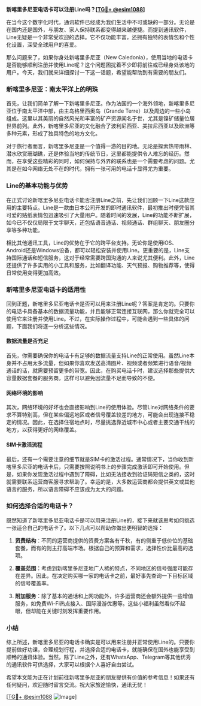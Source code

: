 **新喀里多尼亚电话卡可以注册Line吗？[[TG💪+ @esim1088](https://t.me/s/esim1088)]**

在当今这个数字化时代，通讯软件已经成为我们生活中不可或缺的一部分。无论是在国内还是国外，与朋友、家人保持联系都变得越来越便捷。而提到通讯软件，Line无疑是一个非常受欢迎的选择。它不仅功能丰富，还拥有独特的表情包和个性化设置，深受全球用户的喜爱。

那么问题来了，如果你身处新喀里多尼亚（New Caledonia），使用当地的电话卡是否能够顺利注册并使用Line呢？这个问题困扰着不少即将前往或已经身处该地的用户。今天，我们就来详细探讨一下这一话题，希望能帮助到有需要的朋友们。

### 新喀里多尼亚：南太平洋上的明珠

首先，让我们简单了解一下新喀里多尼亚。作为法国的一个海外领地，新喀里多尼亚位于南太平洋中部，由主岛格里西奥岛（Grande Terre）以及周边的一些小岛组成。这里以其美丽的自然风光和丰富的矿产资源闻名于世，尤其是镍矿储量位居世界前列。此外，新喀里多尼亚的文化融合了波利尼西亚、美拉尼西亚以及欧洲等多种元素，形成了独具特色的地方文化。

对于旅行者而言，新喀里多尼亚是一个值得一游的目的地。无论是探索热带雨林、潜水欣赏珊瑚礁，还是体验当地的传统节日，这里都能提供令人难忘的经历。然而，在享受这些精彩的同时，如何保持与外界的联系也是一个需要考虑的问题。尤其是在如今网络无处不在的时代，拥有一张可用的电话卡显得尤为重要。

### Line的基本功能与优势

在正式讨论新喀里多尼亚电话卡能否注册Line之前，先让我们回顾一下Line这款应用的主要特点。Line是一款由日本公司开发的即时通讯软件，最初推出时便凭借其可爱的贴纸表情包迅速吸引了大量用户。随着时间的发展，Line的功能不断扩展，如今已不仅仅局限于文字聊天，还包括语音通话、视频通话、群组聊天、朋友圈分享等多种功能。

相比其他通讯工具，Line的优势在于它的跨平台支持。无论你是使用iOS、Android还是Windows设备，都可以轻松安装并使用Line。更重要的是，Line支持国际通话和短信服务，这对于经常需要跨国沟通的人来说尤其便利。此外，Line还提供了许多实用的小工具和服务，比如翻译功能、天气预报、购物推荐等，使得日常使用变得更加高效。

### 新喀里多尼亚电话卡的适用性

回到正题，新喀里多尼亚电话卡是否可以用来注册Line呢？答案是肯定的。只要你的电话卡具备基本的数据流量功能，并且能够正常连接互联网，那么你就完全可以使用它来注册并使用Line。不过，在实际操作过程中，可能会遇到一些具体的问题，下面我们将逐一分析这些情况。

#### 数据流量是否充足

首先，你需要确保你的电话卡有足够的数据流量支持Line的正常使用。虽然Line本身并不占用太多流量，但如果你喜欢发送高清图片、视频或者频繁进行语音/视频通话的话，就需要预留更多的带宽。因此，在购买电话卡时，建议选择那些提供大容量数据套餐的服务商，这样可以避免因流量不足而导致的不便。

#### 网络环境的影响

其次，网络环境的好坏也会直接影响到Line的使用体验。尽管Line对网络条件的要求不算特别高，但在某些偏远地区或者信号覆盖较差的地方，可能会出现连接不稳定的情况。因此，在选择住宿地点时，尽量挑选靠近城市中心或者主要交通干线的地方，以获得更好的网络覆盖。

#### SIM卡激活流程

最后，还有一个需要注意的细节就是SIM卡的激活过程。通常情况下，当你收到新喀里多尼亚的电话卡后，只需要按照说明书上的步骤完成激活即可开始使用。但是，如果你发现激活过程中遇到了障碍，比如无法接收到验证码短信之类的，这时就需要联系运营商客服寻求帮助了。幸运的是，大多数运营商都会提供英文或其他语言的服务，所以语言障碍不应该成为太大的问题。

### 如何选择合适的电话卡？

既然知道了新喀里多尼亚电话卡是可以用来注册Line的，接下来就该思考如何挑选一张适合自己的电话卡了。以下几点可以帮助你做出更明智的选择：

1. **资费结构**：不同的运营商提供的资费方案各有千秋，有的侧重于低价位的基础套餐，而有的则主打高端市场。根据自己的预算和需求，选择性价比最高的选项。
   
2. **覆盖范围**：考虑到新喀里多尼亚地广人稀的特点，不同地区的信号强度可能存在差异。因此，在决定购买哪一家的电话卡之前，最好事先查询一下目标区域的信号覆盖率。

3. **附加服务**：除了基本的通话和上网功能外，许多运营商还会额外提供一些增值服务，如免费Wi-Fi热点接入、国际漫游优惠等。这些小福利虽然看似不起眼，但却能在关键时刻发挥重要作用。

### 小结

综上所述，新喀里多尼亚的电话卡确实是可以用来注册并正常使用Line的。只要你提前做好功课，合理规划行程，并选择合适的电话卡，就能确保在国外也能享受到顺畅的通讯体验。当然，除了Line之外，还有WhatsApp、Telegram等其他优秀的通讯软件可供选择，大家可以根据个人喜好自由尝试。

希望本文能为正在计划前往新喀里多尼亚的朋友提供有价值的参考信息！如果还有任何疑问，欢迎随时留言交流。祝大家旅途愉快，通讯无忧！

[[TG💪+ @esim1088](https://t.me/s/esim1088) ![Image](https://i.postimg.cc/4NQfJmqS/Snipaste-2025-05-13-00-14-12.png)]